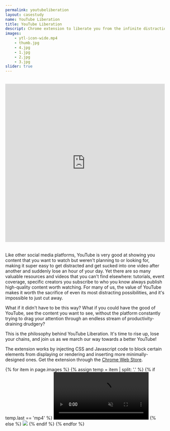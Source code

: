 ```yaml
---
permalink: youtubeliberation
layout: casestudy
name: YouTube Liberation
title: YouTube Liberation
descript: Chrome extension to liberate you from the infinite distraction cycle of YouTube.
images:
    - ytl-icon-wide.mp4
    - thumb.jpg
    - 4.jpg
    - 1.jpg
    - 2.jpg
    - 3.jpg
slider: true
---
```


<iframe style="border: none; margin: 32px auto; display: block; height: 500px; max-width: 800px; width: 100%;" src="https://cards.producthunt.com/cards/posts/191296?v=1" frameborder="0" scrolling="no" allowfullscreen></iframe>

Like other social media platforms, YouTube is very good at showing you content that you want to watch but weren't planning to or looking for, making it super easy to get distracted and get sucked into one video after another and suddenly lose an hour of your day. Yet there are so many valuable resources and videos that you can't find elsewhere: tutorials, event coverage, specific creators you subscribe to who you know always publish high-quality content worth watching. For many of us, the value of YouTube makes it worth the sacrifice of even its most distracting possibilities, and it's impossible to just cut away.

What if it didn't have to be this way? What if you could have the good of YouTube, see the content you want to see, without the platform constantly trying to drag your attention through an endless stream of productivity-draining drudgery?

This is the philosophy behind YouTube Liberation. It's time to rise up, lose your chains, and join us as we march our way towards a better YouTube!

The extension works by injecting CSS and Javascript code to block certain elements from displaying or rendering and inserting more minimally-designed ones. Get the extension through the [Chrome Web Store](https://chrome.google.com/webstore/detail/youtube-liberation-anti-d/akmmhbokbfhghenajahbcmogcbghiamg).

<div class='highlights'>
    {% for item in page.images %}
    {% assign temp = item | split: '.' %}
    {% if temp.last == 'mp4' %}
    <video autoplay loop muted>
        <source src='{{ site.baseurl }}/img/projects/{{ page.id }}/{{ item }}' type='video/mp4'>
    </video>
    {% else %}
    <img src='{{ site.baseurl }}/img/projects/{{ page.id }}/{{ item }}'>
    {% endif %}
    {% endfor %}
</div>